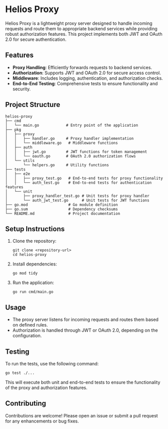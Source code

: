 # Helios Proxy

Helios Proxy is a lightweight proxy server designed to handle incoming requests and route them to appropriate backend services while providing robust authorization features. This project implements both JWT and OAuth 2.0 for secure authentication.

## Features

- **Proxy Handling**: Efficiently forwards requests to backend services.
- **Authorization**: Supports JWT and OAuth 2.0 for secure access control.
- **Middleware**: Includes logging, authentication, and authorization checks.
- **End-to-End Testing**: Comprehensive tests to ensure functionality and security.

## Project Structure

```
helios-proxy
├── cmd
│   └── main.go            # Entry point of the application
├── pkg
│   ├── proxy
│   │   ├── handler.go     # Proxy handler implementation
│   │   └── middleware.go   # Middleware functions
│   ├── auth
│   │   ├── jwt.go         # JWT functions for token management
│   │   └── oauth.go       # OAuth 2.0 authorization flows
│   └── utils
│       └── helpers.go     # Utility functions
├── tests
│   ├── e2e
│   │   ├── proxy_test.go   # End-to-end tests for proxy functionality
│   │   └── auth_test.go    # End-to-end tests for authentication features
│   └── unit
│       ├── proxy_handler_test.go # Unit tests for proxy handler
│       └── auth_jwt_test.go      # Unit tests for JWT functions
├── go.mod                  # Go module definition
├── go.sum                  # Dependency checksums
└── README.md               # Project documentation
```

## Setup Instructions

1. Clone the repository:
   ```
   git clone <repository-url>
   cd helios-proxy
   ```

2. Install dependencies:
   ```
   go mod tidy
   ```

3. Run the application:
   ```
   go run cmd/main.go
   ```

## Usage

- The proxy server listens for incoming requests and routes them based on defined rules.
- Authorization is handled through JWT or OAuth 2.0, depending on the configuration.

## Testing

To run the tests, use the following command:

```
go test ./...
```

This will execute both unit and end-to-end tests to ensure the functionality of the proxy and authorization features.

## Contributing

Contributions are welcome! Please open an issue or submit a pull request for any enhancements or bug fixes.